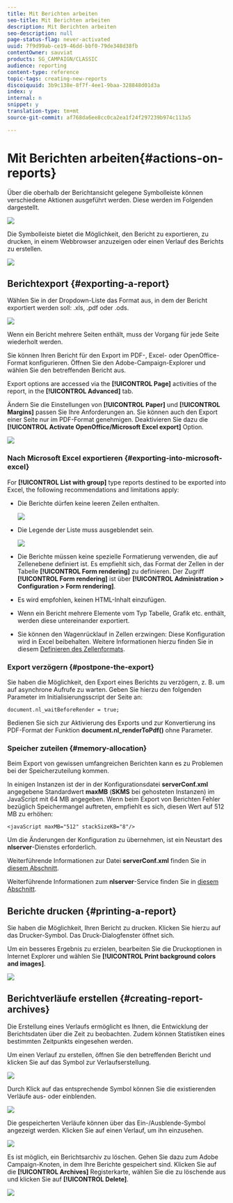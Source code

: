 ```yaml
---
title: Mit Berichten arbeiten
seo-title: Mit Berichten arbeiten
description: Mit Berichten arbeiten
seo-description: null
page-status-flag: never-activated
uuid: 7f9d99ab-ce19-46dd-bbf0-79de348d38fb
contentOwner: sauviat
products: SG_CAMPAIGN/CLASSIC
audience: reporting
content-type: reference
topic-tags: creating-new-reports
discoiquuid: 3b9c138e-8f7f-4ee1-9baa-328848d01d3a
index: y
internal: n
snippet: y
translation-type: tm+mt
source-git-commit: af768da6ee8cc0ca2ea1f24f297239b974c113a5

---
```



# Mit Berichten arbeiten{#actions-on-reports}

Über die oberhalb der Berichtansicht gelegene Symbolleiste können verschiedene Aktionen ausgeführt werden. Diese werden im Folgenden dargestellt.

![](assets/s_ncs_advuser_report_wizard_2.png)

Die Symbolleiste bietet die Möglichkeit, den Bericht zu exportieren, zu drucken, in einem Webbrowser anzuzeigen oder einen Verlauf des Berichts zu erstellen.

![](assets/s_ncs_advuser_report_wizard_04.png)

## Berichtexport {#exporting-a-report}

Wählen Sie in der Dropdown-Liste das Format aus, in dem der Bericht exportiert werden soll: .xls, .pdf oder .ods.

![](assets/s_ncs_advuser_report_wizard_06.png)

Wenn ein Bericht mehrere Seiten enthält, muss der Vorgang für jede Seite wiederholt werden.

Sie können Ihren Bericht für den Export im PDF-, Excel- oder OpenOffice-Format konfigurieren. Öffnen Sie den Adobe-Campaign-Explorer und wählen Sie den betreffenden Bericht aus.

Export options are accessed via the **[!UICONTROL Page]** activities of the report, in the **[!UICONTROL Advanced]** tab.

Ändern Sie die Einstellungen von **[!UICONTROL Paper]** und **[!UICONTROL Margins]** passen Sie Ihre Anforderungen an. Sie können auch den Export einer Seite nur im PDF-Format genehmigen. Deaktivieren Sie dazu die **[!UICONTROL Activate OpenOffice/Microsoft Excel export]** Option.

![](assets/s_ncs_advuser_report_wizard_021.png)

### Nach Microsoft Excel exportieren {#exporting-into-microsoft-excel}

For **[!UICONTROL List with group]** type reports destined to be exported into Excel, the following recommendations and limitations apply:

* Die Berichte dürfen keine leeren Zeilen enthalten.

   ![](assets/export_limitations_remove_empty_line.png)

* Die Legende der Liste muss ausgeblendet sein.

   ![](assets/export_limitations_hide_label.png)

* Die Berichte müssen keine spezielle Formatierung verwenden, die auf Zellenebene definiert ist. Es empfiehlt sich, das Format der Zellen in der Tabelle **[!UICONTROL Form rendering]** zu definieren. Der Zugriff **[!UICONTROL Form rendering]** ist über **[!UICONTROL Administration > Configuration > Form rendering]**.
* Es wird empfohlen, keinen HTML-Inhalt einzufügen.
* Wenn ein Bericht mehrere Elemente vom Typ Tabelle, Grafik etc. enthält, werden diese untereinander exportiert.
* Sie können den Wagenrücklauf in Zellen erzwingen: Diese Konfiguration wird in Excel beibehalten. Weitere Informationen hierzu finden Sie in diesem [Definieren des Zellenformats](../../reporting/using/creating-a-table.md#defining-cell-format).

### Export verzögern {#postpone-the-export}

Sie haben die Möglichkeit, den Export eines Berichts zu verzögern, z. B. um auf asynchrone Aufrufe zu warten. Geben Sie hierzu den folgenden Parameter im Initialisierungsscript der Seite an:

```
document.nl_waitBeforeRender = true;
```

Bedienen Sie sich zur Aktivierung des Exports und zur Konvertierung ins PDF-Format der Funktion **document.nl_renderToPdf()** ohne Parameter.

### Speicher zuteilen {#memory-allocation}

Beim Export von gewissen umfangreichen Berichten kann es zu Problemen bei der Speicherzuteilung kommen.

In einigen Instanzen ist der in der Konfigurationsdatei **serverConf.xml** angegebene Standardwert **maxMB** (**SKMS** bei gehosteten Instanzen) im JavaScript mit 64 MB angegeben. Wenn beim Export von Berichten Fehler bezüglich Speichermangel auftreten, empfiehlt es sich, diesen Wert auf 512 MB zu erhöhen:

```
<javaScript maxMB="512" stackSizeKB="8"/>
```

Um die Änderungen der Konfiguration zu übernehmen, ist ein Neustart des **nlserver**-Dienstes erforderlich.

Weiterführende Informationen zur Datei **serverConf.xml** finden Sie in [diesem Abschnitt](../../production/using/configuration-principle.md).

Weiterführende Informationen zum **nlserver**-Service finden Sie in [diesem Abschnitt](../../production/using/administration.md).

## Berichte drucken {#printing-a-report}

Sie haben die Möglichkeit, Ihren Bericht zu drucken. Klicken Sie hierzu auf das Drucker-Symbol. Das Druck-Dialogfenster öffnet sich.

Um ein besseres Ergebnis zu erzielen, bearbeiten Sie die Druckoptionen in Internet Explorer und wählen Sie **[!UICONTROL Print background colors and images]**.

![](assets/s_ncs_advuser_report_print_options.png)

## Berichtverläufe erstellen {#creating-report-archives}

Die Erstellung eines Verlaufs ermöglicht es Ihnen, die Entwicklung der Berichtsdaten über die Zeit zu beobachten. Zudem können Statistiken eines bestimmten Zeitpunkts eingesehen werden.

Um einen Verlauf zu erstellen, öffnen Sie den betreffenden Bericht und klicken Sie auf das Symbol zur Verlaufserstellung.

![](assets/s_ncs_advuser_report_wizard_07.png)

Durch Klick auf das entsprechende Symbol können Sie die existierenden Verläufe aus- oder einblenden.

![](assets/s_ncs_advuser_report_history_06.png)

Die gespeicherten Verläufe können über das Ein-/Ausblende-Symbol angezeigt werden. Klicken Sie auf einen Verlauf, um ihn einzusehen.

![](assets/s_ncs_advuser_report_history_04.png)

Es ist möglich, ein Berichtsarchiv zu löschen. Gehen Sie dazu zum Adobe Campaign-Knoten, in dem Ihre Berichte gespeichert sind. Klicken Sie auf die **[!UICONTROL Archives]** Registerkarte, wählen Sie die zu löschende aus und klicken Sie auf **[!UICONTROL Delete]**.

![](assets/s_ncs_advuser_report_history_01.png)

